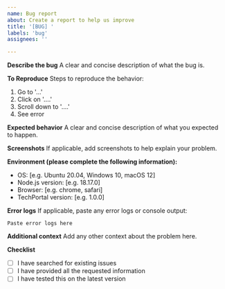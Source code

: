 ```yaml
---
name: Bug report
about: Create a report to help us improve
title: '[BUG] '
labels: 'bug'
assignees: ''

---
```


**Describe the bug**
A clear and concise description of what the bug is.

**To Reproduce**
Steps to reproduce the behavior:
1. Go to '...'
2. Click on '....'
3. Scroll down to '....'
4. See error

**Expected behavior**
A clear and concise description of what you expected to happen.

**Screenshots**
If applicable, add screenshots to help explain your problem.

**Environment (please complete the following information):**
 - OS: [e.g. Ubuntu 20.04, Windows 10, macOS 12]
 - Node.js version: [e.g. 18.17.0]
 - Browser: [e.g. chrome, safari]
 - TechPortal version: [e.g. 1.0.0]

**Error logs**
If applicable, paste any error logs or console output:
```
Paste error logs here
```

**Additional context**
Add any other context about the problem here.

**Checklist**
- [ ] I have searched for existing issues
- [ ] I have provided all the requested information
- [ ] I have tested this on the latest version

